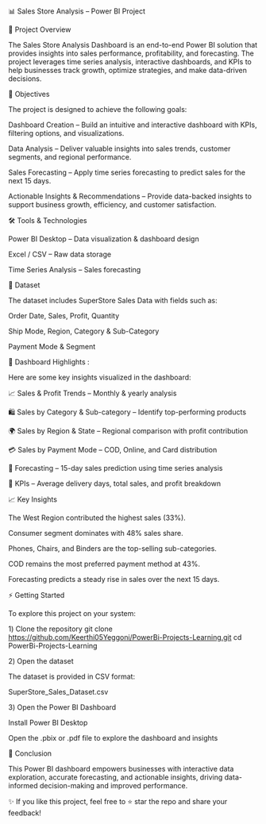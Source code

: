 📊 Sales Store Analysis – Power BI Project






🚀 Project Overview

The Sales Store Analysis Dashboard is an end-to-end Power BI solution that provides insights into sales performance, profitability, and forecasting. The project leverages time series analysis, interactive dashboards, and KPIs to help businesses track growth, optimize strategies, and make data-driven decisions.

🎯 Objectives

The project is designed to achieve the following goals:

Dashboard Creation – Build an intuitive and interactive dashboard with KPIs, filtering options, and visualizations.

Data Analysis – Deliver valuable insights into sales trends, customer segments, and regional performance.

Sales Forecasting – Apply time series forecasting to predict sales for the next 15 days.

Actionable Insights & Recommendations – Provide data-backed insights to support business growth, efficiency, and customer satisfaction.

🛠 Tools & Technologies

  Power BI Desktop – Data visualization & dashboard design

  Excel / CSV – Raw data storage

  Time Series Analysis – Sales forecasting

📂 Dataset

The dataset includes SuperStore Sales Data with fields such as:

Order Date, Sales, Profit, Quantity

Ship Mode, Region, Category & Sub-Category

Payment Mode & Segment

📸 Dashboard Highlights :

Here are some key insights visualized in the dashboard:

📈 Sales & Profit Trends – Monthly & yearly analysis

🛍️ Sales by Category & Sub-category – Identify top-performing products

🌍 Sales by Region & State – Regional comparison with profit contribution

💳 Sales by Payment Mode – COD, Online, and Card distribution

🔮 Forecasting – 15-day sales prediction using time series analysis

🎯 KPIs – Average delivery days, total sales, and profit breakdown

📈 Key Insights

The West Region contributed the highest sales (33%).

Consumer segment dominates with 48% sales share.

Phones, Chairs, and Binders are the top-selling sub-categories.

COD remains the most preferred payment method at 43%.

Forecasting predicts a steady rise in sales over the next 15 days.

⚡ Getting Started

To explore this project on your system:

1️) Clone the repository
git clone https://github.com/Keerthi05Yeggoni/PowerBi-Projects-Learning.git
cd PowerBi-Projects-Learning

2️) Open the dataset

The dataset is provided in CSV format:

SuperStore_Sales_Dataset.csv

3️) Open the Power BI Dashboard

Install Power BI Desktop

Open the .pbix or .pdf file to explore the dashboard and insights

📢 Conclusion

This Power BI dashboard empowers businesses with interactive data exploration, accurate forecasting, and actionable insights, driving data-informed decision-making and improved performance.

✨ If you like this project, feel free to ⭐ star the repo and share your feedback!

